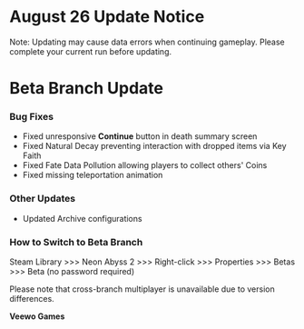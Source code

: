 # August 26 Update Notice

Note: Updating may cause data errors when continuing gameplay. Please complete your current run before updating.

# Beta Branch Update

### Bug Fixes

* Fixed unresponsive **Continue** button in death summary screen
* Fixed Natural Decay preventing interaction with dropped items via Key Faith
* Fixed Fate Data Pollution allowing players to collect others' Coins
* Fixed missing teleportation animation
### Other Updates

* Updated Archive configurations
### How to Switch to Beta Branch

Steam Library >>> Neon Abyss 2 >>> Right-click >>> Properties >>> Betas >>> Beta (no password required)

Please note that cross-branch multiplayer is unavailable due to version differences.

**Veewo Games**

